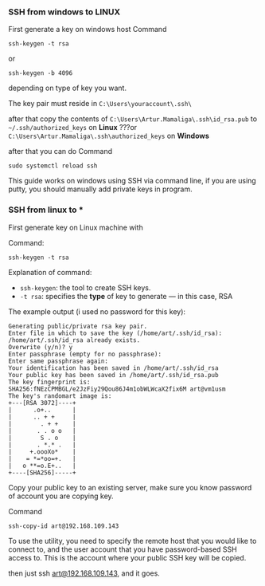 
### SSH from windows to LINUX

First generate a key on windows host
Command
```
ssh-keygen -t rsa
```
or
```
ssh-keygen -b 4096
```

depending on type of key you want.

The key pair must reside in
`C:\Users\youraccount\.ssh\`

after that copy the contents of  `C:\Users\Artur.Mamaliga\.ssh\id_rsa.pub`
to `~/.ssh/authorized_keys` on **Linux** 
???or `C:\Users\Artur.Mamaliga\.ssh\authorized_keys` on **Windows**

after that you can do 
Command
```
sudo systemctl reload ssh
```

This guide works on windows using SSH via command line, if you are using putty, you should manually add private keys in program.
### SSH from linux to *

First generate key on Linux machine with 

Command:
```
ssh-keygen -t rsa
```

Explanation of command:
- `ssh-keygen`: the tool to create SSH keys.
- `-t rsa`: specifies the **type** of key to generate — in this case, RSA

The example output (i used no password for this key):
```
Generating public/private rsa key pair.
Enter file in which to save the key (/home/art/.ssh/id_rsa):
/home/art/.ssh/id_rsa already exists.
Overwrite (y/n)? y
Enter passphrase (empty for no passphrase):
Enter same passphrase again:
Your identification has been saved in /home/art/.ssh/id_rsa
Your public key has been saved in /home/art/.ssh/id_rsa.pub
The key fingerprint is:
SHA256:fNEzCPMBGL/e2JzFiy29Qou86J4m1obWLWcaX2fix6M art@vm1usm
The key's randomart image is:
+---[RSA 3072]----+
|      .o+..      |
|      .. + +     |
|        . + +    |
|       . . o o   |
|        S . o    |
|       . *.* .   |
|     +.oooXo*    |
|    = *=*oo=+.   |
|   o **=o.E+..   |
+----[SHA256]-----+
```

Copy your public key to an existing server, make sure you know password of account you are copying key.

Command 
```
ssh-copy-id art@192.168.109.143
```

To use the utility, you need to specify the remote host that you would like to connect to, and the user account that you have password-based SSH access to. This is the account where your public SSH key will be copied.

then just ssh art@192.168.109.143, and it goes.